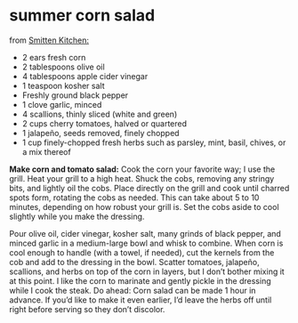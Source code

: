 # summer corn salad 

from [Smitten Kitchen:](https://smittenkitchen.com/2024/07/summer-steak-with-corn-and-tomatoes/)


- 2 ears fresh corn
- 2 tablespoons olive oil
- 4 tablespoons apple cider vinegar
- 1 teaspoon kosher salt
- Freshly ground black pepper
- 1 clove garlic, minced
- 4 scallions, thinly sliced (white and green)
- 2 cups cherry tomatoes, halved or quartered
- 1 jalapeño, seeds removed, finely chopped
- 1 cup finely-chopped fresh herbs such as parsley, mint, basil, chives, or a mix thereof

**Make corn and tomato salad:** Cook the corn your favorite way; I use the grill. Heat your grill to a high heat. Shuck the cobs, removing any stringy bits, and lightly oil the cobs. Place directly on the grill and cook until charred spots form, rotating the cobs as needed. This can take about 5 to 10 minutes, depending on how robust your grill is. Set the cobs aside to cool slightly while you make the dressing.

Pour olive oil, cider vinegar, kosher salt, many grinds of black pepper, and minced garlic in a medium-large bowl and whisk to combine. When corn is cool enough to handle (with a towel, if needed), cut the kernels from the cob and add to the dressing in the bowl. Scatter tomatoes, jalapeño, scallions, and herbs on top of the corn in layers, but I don’t bother mixing it at this point. I like the corn to marinate and gently pickle in the dressing while I cook the steak. Do ahead: Corn salad can be made 1 hour in advance. If you’d like to make it even earlier, I’d leave the herbs off until right before serving so they don’t discolor.
